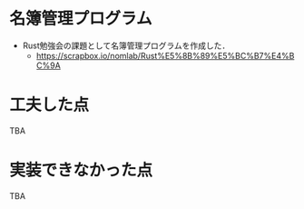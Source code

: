 # 名簿管理プログラム
+ Rust勉強会の課題として名簿管理プログラムを作成した．
  + https://scrapbox.io/nomlab/Rust%E5%8B%89%E5%BC%B7%E4%BC%9A

# 工夫した点
TBA

# 実装できなかった点
TBA
